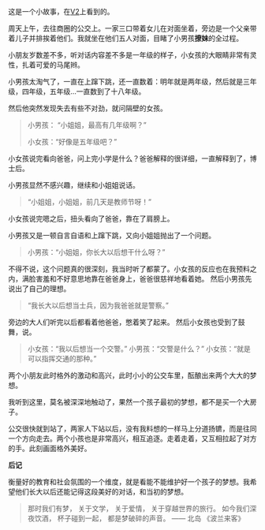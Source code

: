 这是一个小故事，在[V2](https://www.v2ex.com/t/706579)上看到的。

周天上午，去往商圈的公交上。一家三口带着女儿在对面坐着，旁边是一个父亲带着儿子并排挨着他们。我就坐在他们五人对面，目睹了小男孩**撩妹**的全过程。

小朋友岁数差不多，听对话内容差不多是一年级的样子，小女孩的大眼睛非常有灵性，扎着可爱的马尾辫。

小男孩太淘气了，一直在上蹿下跳，还一直数着：明年就是两年级，然后就是三年级，四年级，五年级…一直数到了十八年级。

然后他突然发现失去有些不对劲，就问隔壁的女孩。

> 小男孩： “小姐姐，最高有几年级啊？”
>
> 小女孩：“好像是五年级吧？”

小女孩说完看向爸爸，问上完小学是什么？爸爸解释的很详细，一直解释到了，博士后。 

小男孩显然不感兴趣，继续和小姐姐说话。

> “小姐姐，小姐姐，前几天是教师节呀！”

小女孩说完嗯之后，扭头看向了爸爸，靠在了肩膀上。

小男孩又是一顿自言自语和上蹿下跳，又向小姐姐抛出了一个问题。

> 小男孩：“小姐姐，你长大以后想干什么呀？”

不得不说，这个问题真的很深刻，我当时听了都蒙了。小女孩的反应也在我预料之内，满脸害羞和不好意思地靠在爸爸身上，爸爸很慈祥地看着她。 然后小男孩先说出了自己的理想。

> “我长大以后想当士兵，因为我爸爸就是警察。”

旁边的大人们听完以后都看着他爸爸，憋着笑了起来。 然后小女孩也受到了鼓舞，说。

> 小女孩：“我以后想当一个交警。”
> 小男孩：“交警是什么？”
> 小女孩：“就是可以指挥交通的那种。”

两个小朋友此时格外的激动和高兴，此时小小的公交车里，酝酿出来两个大大的梦想。

我听到这里，莫名被深深地触动了，果然一个孩子最初的梦想，都不是买一个大房子。

公交很快就到站了，两家人下站以后，没有我料想的一样马上分道扬镳，而是往同一个方向走去。两个小孩也是非常高兴，相互追逐。走着走着，又互相拉起了对方的手。此刻画面格外美好。

**后记**

衡量好的教育和社会氛围的一个维度，就是看能不能维护好一个孩子的梦想。我希望他们长大以后还能记得这段美好的对话，和当初的梦想。

> 那时我们有梦，
> 关于文学，
> 关于爱情，
> 关于穿越世界的旅行。
> 如今我们深夜饮酒，
> 杯子碰到一起，
> 都是梦破碎的声音。
> —— 北岛 《波兰来客》

